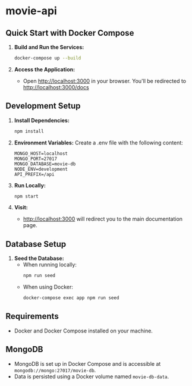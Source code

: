 # movie-api

## Quick Start with Docker Compose

1. **Build and Run the Services:**
   ```bash
   docker-compose up --build
   ```

2. **Access the Application:**
   - Open [http://localhost:3000](http://localhost:3000) in your browser. You'll be redirected to [http://localhost:3000/docs](http://localhost:3000/docs)

## Development Setup

1. **Install Dependencies:**
   ```bash
   npm install
   ```

2. **Environment Variables:**
   Create a .env file with the following content:
   ```
   MONGO_HOST=localhost
   MONGO_PORT=27017
   MONGO_DATABASE=movie-db
   NODE_ENV=development
   API_PREFIX=/api
   ```

3. **Run Locally:**
   ```bash
   npm start
   ```

4. **Visit:**
   - [http://localhost:3000](http://localhost:3000) will redirect you to the main documentation page.

## Database Setup

1. **Seed the Database:**
   - When running locally:
     ```bash
     npm run seed
     ```
   - When using Docker:
     ```bash
     docker-compose exec app npm run seed
     ```

## Requirements

- Docker and Docker Compose installed on your machine.

## MongoDB

- MongoDB is set up in Docker Compose and is accessible at `mongodb://mongo:27017/movie-db`.
- Data is persisted using a Docker volume named `movie-db-data`.